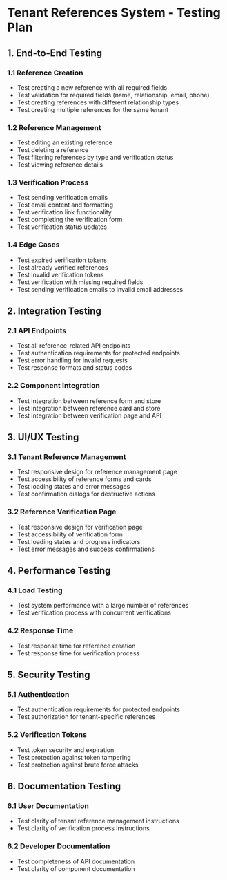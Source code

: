# Tenant References System - Testing Plan

## 1. End-to-End Testing

### 1.1 Reference Creation
- Test creating a new reference with all required fields
- Test validation for required fields (name, relationship, email, phone)
- Test creating references with different relationship types
- Test creating multiple references for the same tenant

### 1.2 Reference Management
- Test editing an existing reference
- Test deleting a reference
- Test filtering references by type and verification status
- Test viewing reference details

### 1.3 Verification Process
- Test sending verification emails
- Test email content and formatting
- Test verification link functionality
- Test completing the verification form
- Test verification status updates

### 1.4 Edge Cases
- Test expired verification tokens
- Test already verified references
- Test invalid verification tokens
- Test verification with missing required fields
- Test sending verification emails to invalid email addresses

## 2. Integration Testing

### 2.1 API Endpoints
- Test all reference-related API endpoints
- Test authentication requirements for protected endpoints
- Test error handling for invalid requests
- Test response formats and status codes

### 2.2 Component Integration
- Test integration between reference form and store
- Test integration between reference card and store
- Test integration between verification page and API

## 3. UI/UX Testing

### 3.1 Tenant Reference Management
- Test responsive design for reference management page
- Test accessibility of reference forms and cards
- Test loading states and error messages
- Test confirmation dialogs for destructive actions

### 3.2 Reference Verification Page
- Test responsive design for verification page
- Test accessibility of verification form
- Test loading states and progress indicators
- Test error messages and success confirmations

## 4. Performance Testing

### 4.1 Load Testing
- Test system performance with a large number of references
- Test verification process with concurrent verifications

### 4.2 Response Time
- Test response time for reference creation
- Test response time for verification process

## 5. Security Testing

### 5.1 Authentication
- Test authentication requirements for protected endpoints
- Test authorization for tenant-specific references

### 5.2 Verification Tokens
- Test token security and expiration
- Test protection against token tampering
- Test protection against brute force attacks

## 6. Documentation Testing

### 6.1 User Documentation
- Test clarity of tenant reference management instructions
- Test clarity of verification process instructions

### 6.2 Developer Documentation
- Test completeness of API documentation
- Test clarity of component documentation 